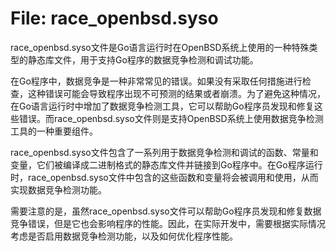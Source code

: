 # File: race_openbsd.syso

race_openbsd.syso文件是Go语言运行时在OpenBSD系统上使用的一种特殊类型的静态库文件，用于支持Go程序的数据竞争检测和调试功能。

在Go程序中，数据竞争是一种非常常见的错误。如果没有采取任何措施进行检查，这种错误可能会导致程序出现不可预测的结果或者崩溃。为了避免这种情况，在Go语言运行时中增加了数据竞争检测工具，它可以帮助Go程序员发现和修复这些错误。而race_openbsd.syso文件则是支持OpenBSD系统上使用数据竞争检测工具的一种重要组件。

race_openbsd.syso文件包含了一系列用于数据竞争检测和调试的函数、常量和变量，它们被编译成二进制格式的静态库文件并链接到Go程序中。在Go程序运行时，race_openbsd.syso文件中包含的这些函数和变量将会被调用和使用，从而实现数据竞争检测功能。

需要注意的是，虽然race_openbsd.syso文件可以帮助Go程序员发现和修复数据竞争错误，但是它也会影响程序的性能。因此，在实际开发中，需要根据实际情况考虑是否启用数据竞争检测功能，以及如何优化程序性能。

